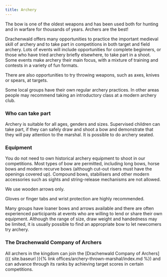 ```yaml
---
title: Archery
---
```

The bow is one of the oldest weapons and has been used both for hunting and in warfare for thousands of years. Archers are the best!

Drachenwald offers many opportunities to practice the important medieval skill of archery and to take part in competitions in both target and field archery. Lots of events will include opportunities for complete beginners, or those who have tried archery briefly elsewhere, to take part in a shoot. Some events make archery their main focus, with a mixture of training and contests in a variety of fun formats.

There are also opportunities to try throwing weapons, such as axes, knives or spears, at targets.

Some local groups have their own regular archery practices. In other areas people may recommend taking an introductory class at a modern archery club.

### Who can take part

Archery is suitable for all ages, genders and sizes. Supervised children can take part, if they can safely draw and shoot a bow and demonstrate that they will pay attention to the marshal. It is possible to do archery seated. 

### Equipment

You do not need to own historical archery equipment to shoot in our competitions. Most types of bow are permitted, including long bows, horse bows and modern recurve bows (although cut-out risers must have the openings covered up).  Compound bows, stabilisers and other modern accessories such as sights and string-release mechanisms are not allowed. 

We use wooden arrows only.  

Gloves or finger tabs and wrist protection are highly recommended.

Many groups have loaner bows and arrows available and there are often experienced participants at events who are willing to lend or share their own equipment.  Although the range of size, draw weight and handedness may be limited, it is usually possible to find an appropriate bow to let newcomers try archery.

### The Drachenwald Company of Archers

All archers in the kingdom can join the [Drachenwald Company of Archers]({{ site.baseurl }}{% link  offices/archery-thrown-marshal/index.md %}) and can advance through its ranks by achieving target scores in certain competitions.  
